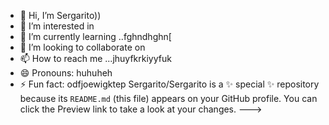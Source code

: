 - 👋 Hi, I’m Sergarito))
- 👀 I’m interested in 
- 🌱 I’m currently learning ..fghndhghn[
- 💞️ I’m looking to collaborate on 
- 📫 How to reach me ...jhuyfkrkiyyfuk
- 😄 Pronouns: huhuheh
- ⚡ Fun fact: odfjoewigktep
Sergarito/Sergarito is a ✨ special ✨ repository because its `README.md` (this file) appears on your GitHub profile.
You can click the Preview link to take a look at your changes.
--->

